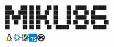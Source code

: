 ```
███    ███ ██ ██   ██ ██    ██  █████   ██████  
████  ████ ██ ██  ██  ██    ██ ██   ██ ██       
██ ████ ██ ██ █████   ██    ██  █████  ███████  
██  ██  ██ ██ ██  ██  ██    ██ ██   ██ ██    ██ 
██      ██ ██ ██   ██  ██████   █████   ██████ 
```

<img align="left" alt="Linux" width="26px" src="https://raw.githubusercontent.com/github/explore/80688e429a7d4ef2fca1e82350fe8e3517d3494d/topics/linux/linux.png" />
<img align="left" alt="Nix" width="26px" src=" https://raw.githubusercontent.com/github/explore/321fcda5aea097657efeed8566610d1c0937a3bb/topics/nix/nix.png " /> 
<img align="left" alt="Vim" width="26px" src="https://raw.githubusercontent.com/github/explore/80688e429a7d4ef2fca1e82350fe8e3517d3494d/topics/vim/vim.png" />
<img align="left" alt="TypeScript" width="26px" src="https://raw.githubusercontent.com/github/explore/80688e429a7d4ef2fca1e82350fe8e3517d3494d/topics/typescript/typescript.png" />
<img align="left" alt="Rust" width="26px" src="https://raw.githubusercontent.com/github/explore/80688e429a7d4ef2fca1e82350fe8e3517d3494d/topics/rust/rust.png" />
